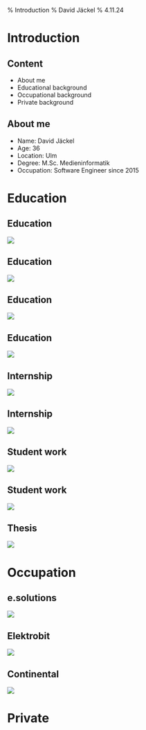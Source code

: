 % Introduction
% David Jäckel
% 4.11.24

# Introduction

## Content

* About me
* Educational background
* Occupational background
* Private background

## About me

* Name: David Jäckel
* Age: 36
* Location: Ulm
* Degree: M.Sc. Medieninformatik
* Occupation: Software Engineer since 2015

# Education

## Education

![](plantuml/bachelor.svg)

## Education

![](plantuml/use_bachelor.svg)

## Education

![](plantuml/master.svg)

## Education

![](plantuml/use_master.svg)

## Internship

![](plantuml/internships.svg)

## Internship

![](plantuml/use_intern.svg)

## Student work

![](plantuml/working_student.svg)

## Student work

![](plantuml/use_student.svg)

## Thesis

![](plantuml/thesis.svg)

# Occupation

## e.solutions

![](plantuml/eso.svg)

## Elektrobit

![](plantuml/eb.svg)

## Continental

![](plantuml/conti.svg)

# Private
